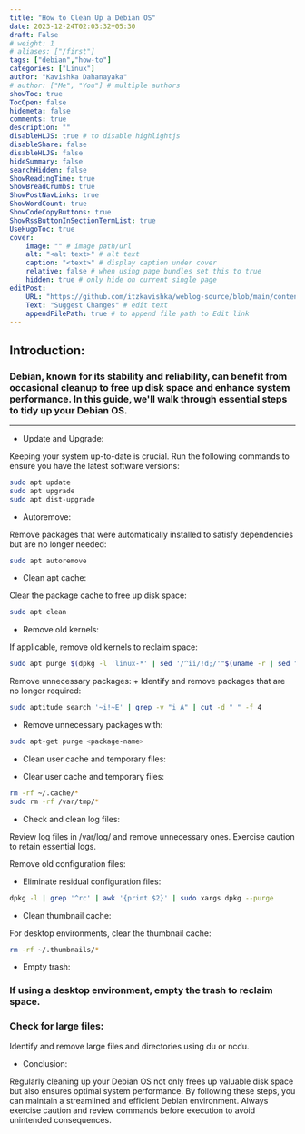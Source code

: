 ```yaml
---
title: "How to Clean Up a Debian OS"
date: 2023-12-24T02:03:32+05:30
draft: False
# weight: 1
# aliases: ["/first"]
tags: ["debian","how-to"]
categories: ["Linux"]
author: "Kavishka Dahanayaka"
# author: ["Me", "You"] # multiple authors
showToc: true
TocOpen: false
hidemeta: false
comments: true
description: ""
disableHLJS: true # to disable highlightjs
disableShare: false
disableHLJS: false
hideSummary: false
searchHidden: false
ShowReadingTime: true
ShowBreadCrumbs: true
ShowPostNavLinks: true
ShowWordCount: true
ShowCodeCopyButtons: true
ShowRssButtonInSectionTermList: true
UseHugoToc: true
cover:
    image: "" # image path/url
    alt: "<alt text>" # alt text
    caption: "<text>" # display caption under cover
    relative: false # when using page bundles set this to true
    hidden: true # only hide on current single page
editPost:
    URL: "https://github.com/itzkavishka/weblog-source/blob/main/content/"
    Text: "Suggest Changes" # edit text
    appendFilePath: true # to append file path to Edit link
---
```


## Introduction:

### Debian, known for its stability and reliability, can benefit from occasional cleanup to free up disk space and enhance system performance. In this guide, we'll walk through essential steps to tidy up your Debian OS.

---

+ Update and Upgrade:

Keeping your system up-to-date is crucial. Run the following commands to ensure you have the latest software versions:
```bash
sudo apt update
sudo apt upgrade
sudo apt dist-upgrade
```
+ Autoremove:

Remove packages that were automatically installed to satisfy dependencies but are no longer needed:

```bash
sudo apt autoremove
```
+ Clean apt cache:

Clear the package cache to free up disk space:

```bash
sudo apt clean
```
+ Remove old kernels:

If applicable, remove old kernels to reclaim space:

```bash
sudo apt purge $(dpkg -l 'linux-*' | sed '/^ii/!d;/'"$(uname -r | sed "s/\(.*\)-\([^0-9]\+\)/\1/")"'/d;s/^[^ ]* [^ ]* \([^ ]*\).*/\1/;/[0-9]/!d')
```
Remove unnecessary packages:
+ 
Identify and remove packages that are no longer required:

```bash
sudo aptitude search '~i!~E' | grep -v "i A" | cut -d " " -f 4
```
+ Remove unnecessary packages with:

```bash
sudo apt-get purge <package-name>
```
+ Clean user cache and temporary files:

+ Clear user cache and temporary files:

```bash
rm -rf ~/.cache/*
sudo rm -rf /var/tmp/*
```
+ Check and clean log files:

Review log files in /var/log/ and remove unnecessary ones. Exercise caution to retain essential logs.

Remove old configuration files:

+ Eliminate residual configuration files:

```bash
dpkg -l | grep '^rc' | awk '{print $2}' | sudo xargs dpkg --purge
```
+ Clean thumbnail cache:

For desktop environments, clear the thumbnail cache:

```bash
rm -rf ~/.thumbnails/*
```
+ Empty trash:

### If using a desktop environment, empty the trash to reclaim space.

### Check for large files:

Identify and remove large files and directories using du or ncdu.

- Conclusion:

Regularly cleaning up your Debian OS not only frees up valuable disk space but also ensures optimal system performance. By following these steps, you can maintain a streamlined and efficient Debian environment. Always exercise caution and review commands before execution to avoid unintended consequences.